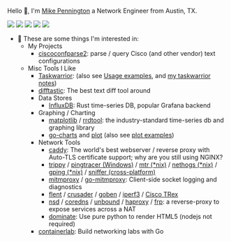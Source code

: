 
<!--
**mpenning/mpenning** is a ✨ _special_ ✨ repository because its `README.md` (this file) appears on your GitHub profile.

Here are some ideas to get you started:

- 🔭 I’m currently working on ...
- 🌱 I’m currently learning ...
- 👯 I’m looking to collaborate on ...
- 🤔 I’m looking for help with ...
- 💬 Ask me about ...
- 📫 How to reach me: ...
- 😄 Pronouns: ...
- ⚡ Fun fact: ...
-->
Hello 👋, I'm [Mike Pennington][1] a Network Engineer from Austin, TX.

![](https://github-profile-summary-cards.vercel.app/api/cards/profile-details?username=mpenning&theme=nord_dark)
![](https://github-profile-summary-cards.vercel.app/api/cards/repos-per-language?username=mpenning&theme=nord_dark)
![](https://github-profile-summary-cards.vercel.app/api/cards/most-commit-language?username=mpenning&theme=nord_dark)
![](https://github-profile-summary-cards.vercel.app/api/cards/stats?username=mpenning&theme=nord_dark)
![](https://github-profile-summary-cards.vercel.app/api/cards/productive-time?username=mpenning&theme=nord_dark)

- 💬 These are some things I'm interested in:
  - My Projects
    - [ciscoconfparse2][4]: parse / query Cisco (and other vendor) text configurations 
  - Misc Tools I Like
    - [Taskwarrior][2]: (also see [Usage examples][3], and [my taskwarrior notes][5])
    - [difftastic][33]: The best text diff tool around
    - Data Stores
      - [InfluxDB][31]: Rust time-series DB, popular Grafana backend 
    - Graphing / Charting
      - [matplotlib][20] / [rrdtool][19]: the industry-standard time-series db and graphing library
      - [go-charts][16] and [plot][15] (also see [plot examples][17])
    - Network Tools
      - [caddy][32]: The world's best webserver / reverse proxy with Auto-TLS certificate support; why are you still using NGINX?
      - [trippy][30] / [pingtracer (Windows)][7] / [mtr (*nix)][8] / [nethogs (*nix)][9] / [gping (*nix)][10] / [sniffer (cross-platform)][11]
      - [mitmproxy][21] / [go-mitmproxy][34]: Client-side socket logging and diagnostics
      - [flent][27] / [crusader][29] / [goben][14] / [iperf3][18] / [Cisco TRex][28]
      - [nsd][24] / [coredns][13] / [unbound][23] / [haproxy][25] / [frp][12]: a reverse-proxy to expose services across a NAT
      - [dominate][35]: Use pure python to render HTML5 (nodejs not required)
    - [containerlab][22]: Build networking labs with Go
    
[1]: http://pennington.net
[2]: https://github.com/GothenburgBitFactory/taskwarrior
[3]: https://taskwarrior.org/docs/examples/
[4]: https://github.com/mpenning/ciscoconfparse2/
[5]: https://github.com/mpenning/taskwarrior_notes
[6]: https://github.com/mpenning/rst2pdf_http
[7]: https://github.com/bp2008/pingtracer
[8]: https://github.com/traviscross/mtr
[9]: https://github.com/raboof/nethogs
[10]: https://github.com/orf/gping
[11]: https://github.com/chenjiandongx/sniffer
[12]: https://github.com/fatedier/frp
[13]: https://github.com/coredns/coredns
[14]: https://github.com/udhos/goben
[15]: https://github.com/gonum/plot
[16]: https://github.com/go-echarts/go-echarts
[17]: https://github.com/gonum/plot/wiki/Example-plots
[18]: https://github.com/esnet/iperf
[19]: https://github.com/oetiker/rrdtool-1.x
[20]: https://github.com/matplotlib/matplotlib
[21]: https://github.com/mitmproxy/mitmproxy
[22]: https://github.com/srl-labs/containerlab/tree/main
[23]: https://github.com/NLnetLabs/unbound
[24]: https://github.com/NLnetLabs/nsd
[25]: http://www.haproxy.org/
[26]: https://github.com/mpenning/pmlib
[27]: https://github.com/tohojo/flent
[28]: https://github.com/cisco-system-traffic-generator/trex-core
[29]: https://github.com/Zoxc/crusader
[30]: https://github.com/fujiapple852/trippy
[31]: https://github.com/influxdata/influxdb/
[32]: https://github.com/caddyserver/caddy
[33]: https://github.com/Wilfred/difftastic
[34]: https://github.com/lqqyt2423/go-mitmproxy
[35]: https://github.com/Knio/dominate
